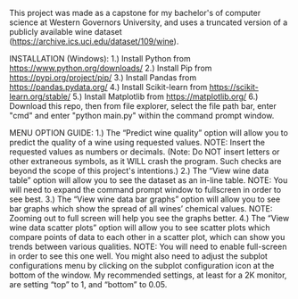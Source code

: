 This project was made as a capstone for my bachelor's of computer science at Western Governors University, and uses a truncated version of a publicly available wine dataset (https://archive.ics.uci.edu/dataset/109/wine).

INSTALLATION (Windows):
	1.) Install Python from https://www.python.org/downloads/
	2.) Install Pip from https://pypi.org/project/pip/
	3.) Install Pandas from https://pandas.pydata.org/
	4.) Install Scikit-learn from https://scikit-learn.org/stable/
	5.) Install Matplotlib from https://matplotlib.org/
	6.) Download this repo, then from file explorer, select the file path bar, enter "cmd" and enter "python main.py" within the command prompt window.

MENU OPTION GUIDE:
	1.) The “Predict wine quality” option will allow you to predict the quality of a wine using requested values.
		NOTE: Insert the requested values as numbers or decimals. (Note: Do NOT insert letters or other extraneous symbols, as it WILL crash the program. Such checks are beyond the scope of this project's intentions.)
	2.) The “View wine data table” option will allow you to see the dataset as an in-line table.
		NOTE: You will need to expand the command prompt window to fullscreen in order to see best.
	3.) The “View wine data bar graphs” option will allow you to see bar graphs which show the spread of all wines’ chemical values. 
		NOTE: Zooming out to full screen will help you see the graphs better.
	4.) The “View wine data scatter plots” option will allow you to see scatter plots which compare points of data to each other in a scatter plot, which can show you trends between various qualities. 
		NOTE: You will need to enable full-screen in order to see this one well. You might also need to adjust the subplot configurations menu by clicking on the subplot configuration icon at the bottom of the window. My recommended settings, at least for a 2K monitor, are setting “top” to 1, and “bottom” to 0.05.